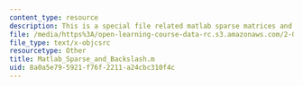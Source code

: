 ```yaml
---
content_type: resource
description: This is a special file related matlab sparse matrices and backslash tutorial.
file: /media/https%3A/open-learning-course-data-rc.s3.amazonaws.com/2-086-numerical-computation-for-mechanical-engineers-spring-2013/8a0a5e795921f76f2211a24cbc310f4c_Matlab_Sparse_and_Backslash.m
file_type: text/x-objcsrc
resourcetype: Other
title: Matlab_Sparse_and_Backslash.m
uid: 8a0a5e79-5921-f76f-2211-a24cbc310f4c
---
```

